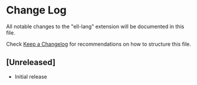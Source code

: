 # Change Log

All notable changes to the "ell-lang" extension will be documented in this file.

Check [Keep a Changelog](http://keepachangelog.com/) for recommendations on how to structure this file.

## [Unreleased]

- Initial release